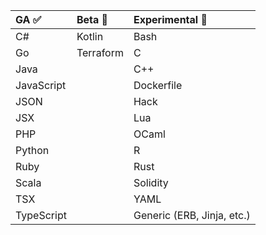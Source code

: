
<div id="language-support-table">

| GA ✅      | Beta 🐛                     | Experimental 🚧            |
|:---------- |:---------------------------|:---------------------------|
| C#         | Kotlin                     | Bash                       |
| Go         | Terraform                  | C                          |
| Java       |                            | C++                        |
| JavaScript |                            | Dockerfile                 |
| JSON       |                            | Hack                       |
| JSX        |                            | Lua                        |
| PHP        |                            | OCaml                      |
| Python     |                            | R                          |
| Ruby       |                            | Rust                       |
| Scala      |                            | Solidity                   |
| TSX        |                            | YAML                       |
| TypeScript |                            | Generic (ERB, Jinja, etc.) |

</div>

